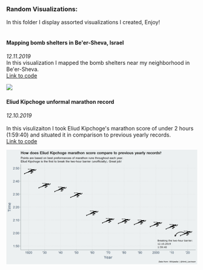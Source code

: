 ### Random Visualizations:

In this folder I display assorted visualizations I created, Enjoy!  
</br>


#### **Mapping bomb shelters in Be'er-Sheva, Israel**  
*12.11.2019*
</br>
In this visualization I mapped the bomb shelters near my neighborhood in Be'er-Sheva.  
[Link to code](https://github.com/AmitLevinson/Projects/blob/master/beer_sheva_municipality/mapping_bomb_shelters/shelters_b.R)

<img src="beer_sheva_municupality/mapping_bomb_shelters/shelters_b_eng.png" width = "750">

#### **Eliud Kipchoge unformal marathon record**
*12.10.2019*  
</br>
In this visulizaiton I took Eliud Kipchoge's marathon score of under 2 hours (1:59:40) and situated it in comparison to previous yearly records.  
[Link to code](https://github.com/AmitLevinson/Random_Visualizations/blob/master/Marathon_Records/marathon_runs.R)
</br>

<img src="Marathon_Records/marathon_runs.png" width="750">
